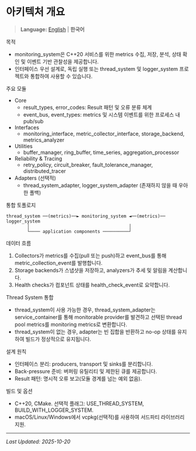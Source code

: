 아키텍처 개요
=====================

> **Language:** [English](ARCHITECTURE.md) | **한국어**

목적
- monitoring_system은 C++20 서비스를 위한 metrics 수집, 저장, 분석, 상태 확인 및 이벤트 기반 관찰성을 제공합니다.
- 인터페이스 우선 설계로, 독립 실행 또는 thread_system 및 logger_system 프로젝트와 통합하여 사용할 수 있습니다.

주요 모듈
- Core
  - result_types, error_codes: Result 패턴 및 오류 분류 체계
  - event_bus, event_types: metrics 및 시스템 이벤트를 위한 프로세스 내 pub/sub
- Interfaces
  - monitoring_interface, metric_collector_interface, storage_backend, metrics_analyzer
- Utilities
  - buffer_manager, ring_buffer, time_series, aggregation_processor
- Reliability & Tracing
  - retry_policy, circuit_breaker, fault_tolerance_manager, distributed_tracer
- Adapters (선택적)
  - thread_system_adapter, logger_system_adapter (존재하지 않을 때 우아한 폴백)

통합 토폴로지
```
thread_system ──(metrics)──► monitoring_system ◄──(metrics)── logger_system
        │                                      │
        └──── application components ──────────┘
```

데이터 흐름
1) Collectors가 metrics를 수집(pull 또는 push)하고 event_bus를 통해 metric_collection_event를 발행합니다.
2) Storage backends가 스냅샷을 저장하고, analyzers가 추세 및 알림을 계산합니다.
3) Health checks가 컴포넌트 상태를 health_check_event로 요약합니다.

Thread System 통합
- thread_system이 사용 가능한 경우, thread_system_adapter는 service_container를 통해 monitorable provider를 발견하고 선택된 thread pool metrics를 monitoring metrics로 변환합니다.
- thread_system이 없는 경우, adapter는 빈 집합을 반환하고 no-op 상태를 유지하여 빌드가 정상적으로 유지됩니다.

설계 원칙
- 인터페이스 분리: producers, transport 및 sinks를 분리합니다.
- Back-pressure 준비: 버퍼링 유틸리티 및 제한된 큐를 제공합니다.
- Result 패턴: 명시적 오류 보고(모듈 경계를 넘는 예외 없음).

빌드 및 옵션
- C++20, CMake. 선택적 플래그: USE_THREAD_SYSTEM, BUILD_WITH_LOGGER_SYSTEM.
- macOS/Linux/Windows에서 vcpkg(선택적)를 사용하여 서드파티 라이브러리 지원.

---

*Last Updated: 2025-10-20*
